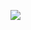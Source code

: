 [![](https://mermaid.ink/img/pako:eNp1U02P2jAQ_Ssjn1oJQj75iCoOVStVPeyuCqdVpJWJB2I1sVPbKUsR_73jGBBSVQ6AZ968ee85ObNaC2Qls_hrQFXjF8kPhneVAvr03DhZy54rB5-NPlo0_zY2aH7f6k_aIWg63uAlDPQNe9m2FlyDsNemA64E2GHXSWdBuv-OahVA0NBASx1JHEYeDmhQwKedWUPNByvVYaSmouFH0PvxpIjPBlArrQOp6nYQN6zCI3AhiMbjAozqCiwq4ZVyFzpOj3g7mgy4o3QNcKi1cqjc1J16hAa58AKVkDV3fsuVknj8_E6L0zjBpbLwffP8BII7HqxfDU_X65BlCd-22xd4ed5soXGut-VsZh2JRxvVNmqwJc8_ZbSXM3znXd8i7_sZWXrzkt9sz8P2c8WuIitWVszXKRM6TCpG23GspnGaTuPlNEu2aVomqzJbRFmWvFbsEtQFTVNSd7-YNE6CxB9oe7olfDR-9-wzNmitHkyN8MFr-xiE0T3aoa6ptx_aloIxSHIEXfhD2JNb0Oa25DHEe8RksiMifgh2xku78t0tsAlhTMeloCf97GsVo0WdH6G_rTw0lEqlLgQceh_NVyGdNqzc89bihPHB6c1J1ax0ZsAb6Pqu3FH0OrDyzN5ZOS-iPC3iYp4XiyJZFdmEnVhZxFG2SFZ5nqeLfBWnWX6ZsD9aE0McLZfLeJ6n6SqJE_pZjnSvY9PvvPwFWQw7eA)](https://mermaid.live/edit#pako:eNp1U02P2jAQ_Ssjn1oJQj75iCoOVStVPeyuCqdVpJWJB2I1sVPbKUsR_73jGBBSVQ6AZ968ee85ObNaC2Qls_hrQFXjF8kPhneVAvr03DhZy54rB5-NPlo0_zY2aH7f6k_aIWg63uAlDPQNe9m2FlyDsNemA64E2GHXSWdBuv-OahVA0NBASx1JHEYeDmhQwKedWUPNByvVYaSmouFH0PvxpIjPBlArrQOp6nYQN6zCI3AhiMbjAozqCiwq4ZVyFzpOj3g7mgy4o3QNcKi1cqjc1J16hAa58AKVkDV3fsuVknj8_E6L0zjBpbLwffP8BII7HqxfDU_X65BlCd-22xd4ed5soXGut-VsZh2JRxvVNmqwJc8_ZbSXM3znXd8i7_sZWXrzkt9sz8P2c8WuIitWVszXKRM6TCpG23GspnGaTuPlNEu2aVomqzJbRFmWvFbsEtQFTVNSd7-YNE6CxB9oe7olfDR-9-wzNmitHkyN8MFr-xiE0T3aoa6ptx_aloIxSHIEXfhD2JNb0Oa25DHEe8RksiMifgh2xku78t0tsAlhTMeloCf97GsVo0WdH6G_rTw0lEqlLgQceh_NVyGdNqzc89bihPHB6c1J1ax0ZsAb6Pqu3FH0OrDyzN5ZOS-iPC3iYp4XiyJZFdmEnVhZxFG2SFZ5nqeLfBWnWX6ZsD9aE0McLZfLeJ6n6SqJE_pZjnSvY9PvvPwFWQw7eA)
